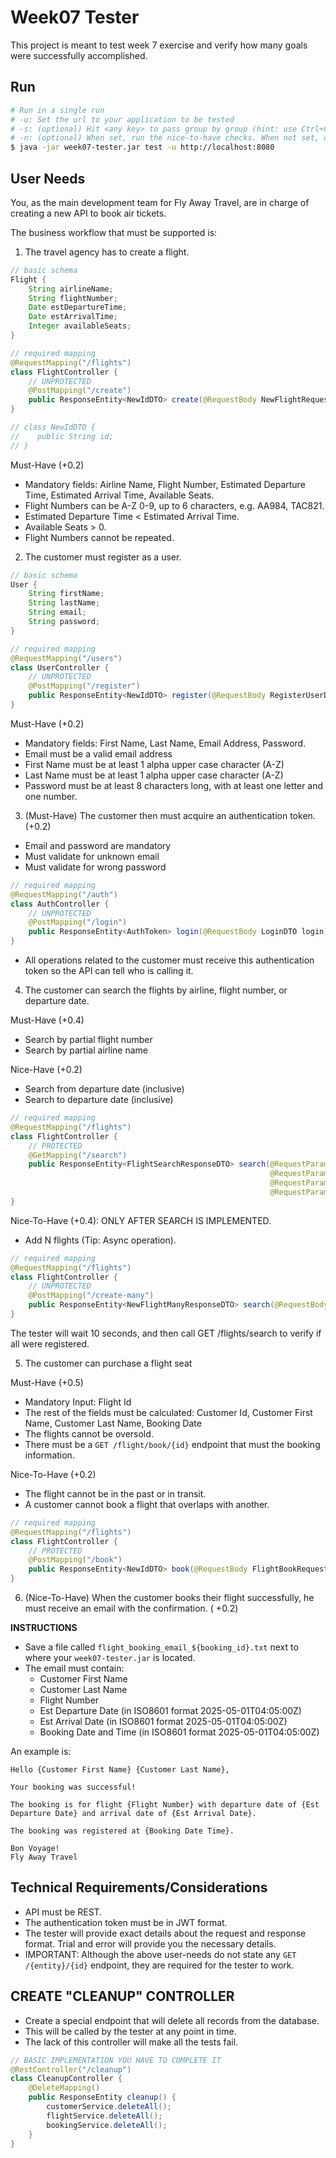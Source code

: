 # Week07 Tester

This project is meant to test week 7 exercise and verify how many goals were successfully accomplished.

## Run

```bash
# Run in a single run
# -u: Set the url to your application to be tested
# -s: (optional) Hit <any key> to pass group by group (hint: use Ctrl+C to quit). If not present, the application will execute in a single run until the end.
# -n: (optional) When set, run the nice-to-have checks. When not set, only the must-have checks will be executed.
$ java -jar week07-tester.jar test -u http://localhost:8080
```

## User Needs

You, as the main development team for Fly Away Travel, are in charge of creating a new API to book air tickets.

The business workflow that must be supported is:

1. The travel agency has to create a flight.

```java
// basic schema
Flight {
    String airlineName;
    String flightNumber;
    Date estDepartureTime;
    Date estArrivalTime;
    Integer availableSeats;
}

// required mapping
@RequestMapping("/flights")
class FlightController {
    // UNPROTECTED
    @PostMapping("/create")
    public ResponseEntity<NewIdDTO> create(@RequestBody NewFlightRequestDTO newFlight) {}
}

// class NewIdDTO {
//    public String id;
// }
```

Must-Have (+0.2)

- Mandatory fields: Airline Name, Flight Number, Estimated Departure Time, Estimated Arrival Time, Available Seats.
- Flight Numbers can be A-Z 0-9, up to 6 characters, e.g. AA984, TAC821.
- Estimated Departure Time < Estimated Arrival Time.
- Available Seats > 0.
- Flight Numbers cannot be repeated.

2. The customer must register as a user.

```java
// basic schema
User {
    String firstName;
    String lastName;
    String email;
    String password;
}

// required mapping
@RequestMapping("/users")
class UserController {
    // UNPROTECTED
    @PostMapping("/register")
    public ResponseEntity<NewIdDTO> register(@RequestBody RegisterUserDTO newUser) {}
}
```

Must-Have (+0.2)

- Mandatory fields: First Name, Last Name, Email Address, Password.
- Email must be a valid email address
- First Name must be at least 1 alpha upper case character (A-Z)
- Last Name must be at least 1 alpha upper case character (A-Z)
- Password must be at least 8 characters long, with at least one letter and one number.

3. (Must-Have) The customer then must acquire an authentication token. (+0.2)

- Email and password are mandatory
- Must validate for unknown email
- Must validate for wrong password

```java
// required mapping
@RequestMapping("/auth")
class AuthController {
    // UNPROTECTED
    @PostMapping("/login")
    public ResponseEntity<AuthToken> login(@RequestBody LoginDTO login) {}
}
```

- All operations related to the customer must receive this authentication token so the API can tell who is calling it.

4. The customer can search the flights by airline, flight number, or departure date.

Must-Have (+0.4)

- Search by partial flight number
- Search by partial airline name

Nice-Have (+0.2)

- Search from departure date (inclusive)
- Search to departure date (inclusive)

```java
// required mapping
@RequestMapping("/flights")
class FlightController {
    // PROTECTED
    @GetMapping("/search")
    public ResponseEntity<FlightSearchResponseDTO> search(@RequestParam String flightNumber,
                                                          @RequestParam String airlineName,
                                                          @RequestParam String departureDateFrom,
                                                          @RequestParam String departureDateTo) {}
}
```

Nice-To-Have (+0.4): ONLY AFTER SEARCH IS IMPLEMENTED.

- Add N flights (Tip: Async operation).

```java
// required mapping
@RequestMapping("/flights")
class FlightController {
    // UNPROTECTED
    @PostMapping("/create-many")
    public ResponseEntity<NewFlightManyResponseDTO> search(@RequestBody NewFlightManyRequestDTO requestDTO) {}
}
```

The tester will wait 10 seconds, and then call GET /flights/search to verify if all were registered.

5. The customer can purchase a flight seat

Must-Have (+0.5)

- Mandatory Input: Flight Id
- The rest of the fields must be calculated: Customer Id, Customer First Name, Customer Last Name, Booking Date
- The flights cannot be oversold.
- There must be a `GET /flight/book/{id}` endpoint that must the booking information.

Nice-To-Have (+0.2)

- The flight cannot be in the past or in transit.
- A customer cannot book a flight that overlaps with another.

```java
// required mapping
@RequestMapping("/flights")
class FlightController {
    // PROTECTED
    @PostMapping("/book")
    public ResponseEntity<NewIdDTO> book(@RequestBody FlightBookRequestDTO requestDTO) {}
}
```

6. (Nice-To-Have) When the customer books their flight successfully, he must receive an email with the confirmation. (
   +0.2)

**INSTRUCTIONS**

- Save a file called `flight_booking_email_${booking_id}.txt` next to where your `week07-tester.jar` is located.
- The email must contain:
    - Customer First Name
    - Customer Last Name
    - Flight Number
    - Est Departure Date (in ISO8601 format 2025-05-01T04:05:00Z)
    - Est Arrival Date (in ISO8601 format 2025-05-01T04:05:00Z)
    - Booking Date and Time (in ISO8601 format 2025-05-01T04:05:00Z)

An example is:

```
Hello {Customer First Name} {Customer Last Name},

Your booking was successful! 

The booking is for flight {Flight Number} with departure date of {Est Departure Date} and arrival date of {Est Arrival Date}.

The booking was registered at {Booking Date Time}.

Bon Voyage!
Fly Away Travel
```

## Technical Requirements/Considerations

- API must be REST.
- The authentication token must be in JWT format.
- The tester will provide exact details about the request and response format. Trial and error will provide you the
  necessary details.
- IMPORTANT: Although the above user-needs do not state any `GET /{entity}/{id}` endpoint, they are required for the
  tester to work.

## CREATE "CLEANUP" CONTROLLER

- Create a special endpoint that will delete all records from the database.
- This will be called by the tester at any point in time.
- The lack of this controller will make all the tests fail.

```java
// BASIC IMPLEMENTATION YOU HAVE TO COMPLETE IT
@RestController("/cleanup")
class CleanupController {
    @DeleteMapping()
    public ResponseEntity cleanup() {
        customerService.deleteAll();
        flightService.deleteAll();
        bookingService.deleteAll();
    }
}
```
